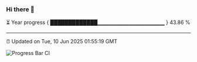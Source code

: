 ### Hi there 👋

⏳ Year progress { █████████████▁▁▁▁▁▁▁▁▁▁▁▁▁▁▁▁▁ } 43.86 %

---

⏰ Updated on Tue, 10 Jun 2025 01:55:19 GMT

![Progress Bar CI](https://github.com/liununu/liununu/workflows/Progress%20Bar%20CI/badge.svg)
